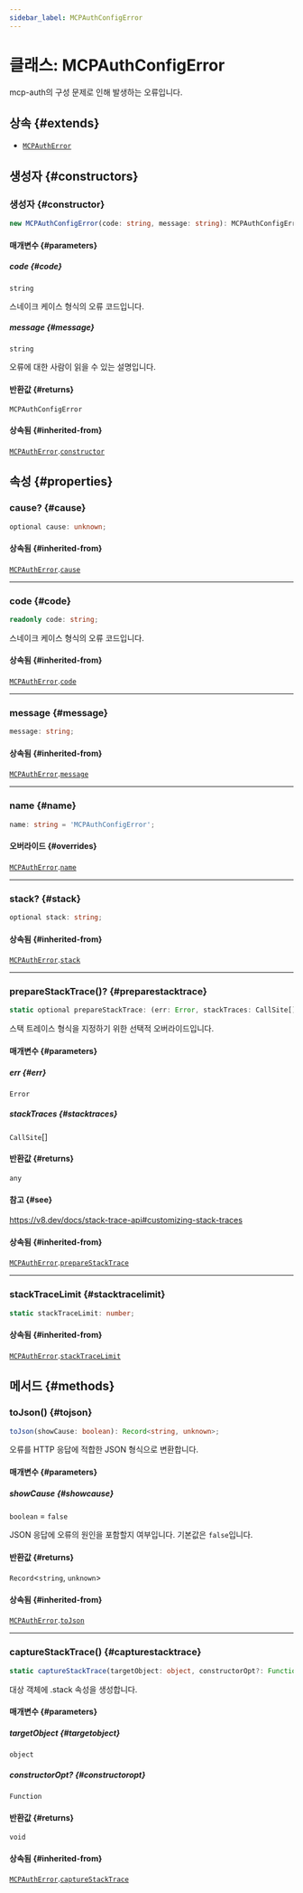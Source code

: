 ```yaml
---
sidebar_label: MCPAuthConfigError
---
```


# 클래스: MCPAuthConfigError

mcp-auth의 구성 문제로 인해 발생하는 오류입니다.

## 상속 {#extends}

- [`MCPAuthError`](/references/js/classes/MCPAuthError.md)

## 생성자 {#constructors}

### 생성자 {#constructor}

```ts
new MCPAuthConfigError(code: string, message: string): MCPAuthConfigError;
```

#### 매개변수 {#parameters}

##### code {#code}

`string`

스네이크 케이스 형식의 오류 코드입니다.

##### message {#message}

`string`

오류에 대한 사람이 읽을 수 있는 설명입니다.

#### 반환값 {#returns}

`MCPAuthConfigError`

#### 상속됨 {#inherited-from}

[`MCPAuthError`](/references/js/classes/MCPAuthError.md).[`constructor`](/references/js/classes/MCPAuthError.md#constructor)

## 속성 {#properties}

### cause? {#cause}

```ts
optional cause: unknown;
```

#### 상속됨 {#inherited-from}

[`MCPAuthError`](/references/js/classes/MCPAuthError.md).[`cause`](/references/js/classes/MCPAuthError.md#cause)

***

### code {#code}

```ts
readonly code: string;
```

스네이크 케이스 형식의 오류 코드입니다.

#### 상속됨 {#inherited-from}

[`MCPAuthError`](/references/js/classes/MCPAuthError.md).[`code`](/references/js/classes/MCPAuthError.md#code)

***

### message {#message}

```ts
message: string;
```

#### 상속됨 {#inherited-from}

[`MCPAuthError`](/references/js/classes/MCPAuthError.md).[`message`](/references/js/classes/MCPAuthError.md#message)

***

### name {#name}

```ts
name: string = 'MCPAuthConfigError';
```

#### 오버라이드 {#overrides}

[`MCPAuthError`](/references/js/classes/MCPAuthError.md).[`name`](/references/js/classes/MCPAuthError.md#name)

***

### stack? {#stack}

```ts
optional stack: string;
```

#### 상속됨 {#inherited-from}

[`MCPAuthError`](/references/js/classes/MCPAuthError.md).[`stack`](/references/js/classes/MCPAuthError.md#stack)

***

### prepareStackTrace()? {#preparestacktrace}

```ts
static optional prepareStackTrace: (err: Error, stackTraces: CallSite[]) => any;
```

스택 트레이스 형식을 지정하기 위한 선택적 오버라이드입니다.

#### 매개변수 {#parameters}

##### err {#err}

`Error`

##### stackTraces {#stacktraces}

`CallSite`[]

#### 반환값 {#returns}

`any`

#### 참고 {#see}

https://v8.dev/docs/stack-trace-api#customizing-stack-traces

#### 상속됨 {#inherited-from}

[`MCPAuthError`](/references/js/classes/MCPAuthError.md).[`prepareStackTrace`](/references/js/classes/MCPAuthError.md#preparestacktrace)

***

### stackTraceLimit {#stacktracelimit}

```ts
static stackTraceLimit: number;
```

#### 상속됨 {#inherited-from}

[`MCPAuthError`](/references/js/classes/MCPAuthError.md).[`stackTraceLimit`](/references/js/classes/MCPAuthError.md#stacktracelimit)

## 메서드 {#methods}

### toJson() {#tojson}

```ts
toJson(showCause: boolean): Record<string, unknown>;
```

오류를 HTTP 응답에 적합한 JSON 형식으로 변환합니다.

#### 매개변수 {#parameters}

##### showCause {#showcause}

`boolean` = `false`

JSON 응답에 오류의 원인을 포함할지 여부입니다.
기본값은 `false`입니다.

#### 반환값 {#returns}

`Record`\<`string`, `unknown`\>

#### 상속됨 {#inherited-from}

[`MCPAuthError`](/references/js/classes/MCPAuthError.md).[`toJson`](/references/js/classes/MCPAuthError.md#tojson)

***

### captureStackTrace() {#capturestacktrace}

```ts
static captureStackTrace(targetObject: object, constructorOpt?: Function): void;
```

대상 객체에 .stack 속성을 생성합니다.

#### 매개변수 {#parameters}

##### targetObject {#targetobject}

`object`

##### constructorOpt? {#constructoropt}

`Function`

#### 반환값 {#returns}

`void`

#### 상속됨 {#inherited-from}

[`MCPAuthError`](/references/js/classes/MCPAuthError.md).[`captureStackTrace`](/references/js/classes/MCPAuthError.md#capturestacktrace)
